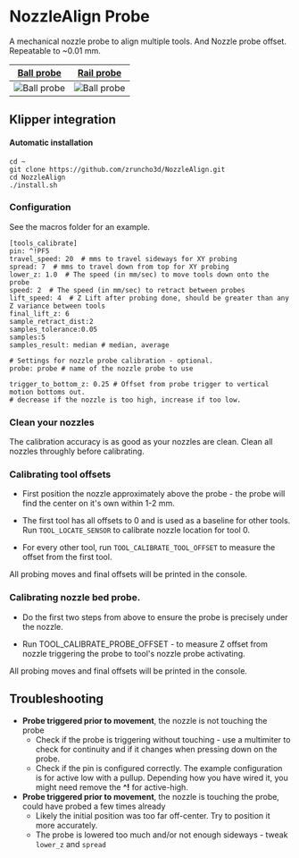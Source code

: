# NozzleAlign Probe
A mechanical nozzle probe to align multiple tools. And Nozzle probe offset.
Repeatable to ~0.01 mm.

| **[Ball probe](./BallProbe.md)**  | **[Rail probe](./RailProbe.md)** |
| ------------- | ------------- |
| ![Ball probe](/images/ball-probe.jpg)  | ![Ball probe](/images/rail-probe.jpg) |

## Klipper integration

#### Automatic installation
```
cd ~
git clone https://github.com/zruncho3d/NozzleAlign.git
cd NozzleAlign
./install.sh
```

### Configuration

See the macros folder for an example.

```
[tools_calibrate]
pin: ^!PF5
travel_speed: 20  # mms to travel sideways for XY probing
spread: 7  # mms to travel down from top for XY probing
lower_z: 1.0  # The speed (in mm/sec) to move tools down onto the probe
speed: 2  # The speed (in mm/sec) to retract between probes
lift_speed: 4  # Z Lift after probing done, should be greater than any Z variance between tools
final_lift_z: 6 
sample_retract_dist:2
samples_tolerance:0.05
samples:5
samples_result: median # median, average

# Settings for nozzle probe calibration - optional.
probe: probe # name of the nozzle probe to use

trigger_to_bottom_z: 0.25 # Offset from probe trigger to vertical motion bottoms out. 
# decrease if the nozzle is too high, increase if too low.
```

### Clean your nozzles 

The calibration accuracy is as good as your nozzles are clean. 
Clean all nozzles throughly before calibrating.

### Calibrating tool offsets

- First position the nozzle approximately above the probe - the probe will find the center on it's own within 1-2 mm.

- The first tool has all offsets to 0 and is used as a baseline for other tools. Run ```TOOL_LOCATE_SENSOR``` to calibrate nozzle location for tool 0.

- For every other tool, run ```TOOL_CALIBRATE_TOOL_OFFSET``` to measure the offset from the first tool.

All probing moves and final offsets will be printed in the console.

### Calibrating nozzle bed probe.

- Do the first two steps from above to ensure the probe is precisely under the nozzle.

- Run TOOL_CALIBRATE_PROBE_OFFSET - to measure Z offset from nozzle triggering the probe to tool's nozzle probe activating.

All probing moves and final offsets will be printed in the console.


## Troubleshooting

- **Probe triggered prior to movement**, the nozzle is not touching the probe
  - Check if the probe is triggering without touching - use a multimiter to check for continuity and if it changes when pressing down on the probe.
  - Check if the pin is configured correctly. The example configuration is for active low with a pullup. Depending how you have wired it, you might need remove the **^!** for active-high.
- **Probe triggered prior to movement**, the nozzle is touching the probe, could have probed a few times already
  - Likely the initial position was too far off-center. Try to position it more accurately.
  - The probe is lowered too much and/or not enough sideways - tweak ```lower_z``` and ```spread```
 
